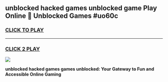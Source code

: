 
## unblocked hacked games unblocked game Play Online 👋 Unblocked Games #uo60c
<h3>
<a href="https://premium.freeplayer.one?title=unblocked_hacked_games&ref=21F">CLICK TO PLAY</a></h3>
<hr>

<h3>
<a href="https://premium.freeplayer.one?title=unblocked_hacked_games&ref=21F">CLICK 2 PLAY</a>
  
</h3>

<a href="https://premium.freeplayer.one?title=unblocked_hacked_games&ref=21F/"><img src="https://clearcache.store/games.png"></a>


**unblocked hacked games games unblocked: Your Gateway to Fun and Accessible Online Gaming**
